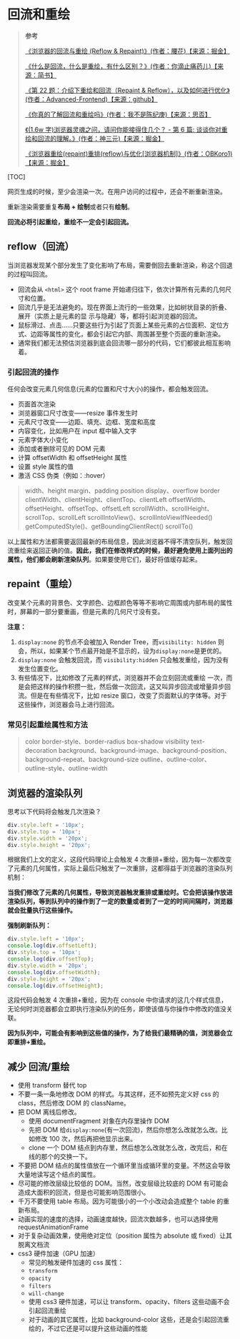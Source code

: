 # 回流和重绘

> **参考**
>
> [《浏览器的回流与重绘 (Reflow & Repaint)》(作者：腰花)【来源：掘金】](https://juejin.cn/post/6844903569087266823)
>
> [《什么是回流，什么是重绘，有什么区别？》(作者：你滴止痛药儿)【来源：简书】](https://www.jianshu.com/p/e081f9aa03fb)
>
> [《第 22 题：介绍下重绘和回流（Repaint & Reflow），以及如何进行优化》(作者：Advanced-Frontend)【来源：github】](https://github.com/Advanced-Frontend/Daily-Interview-Question/issues/24)
>
> [《你真的了解回流和重绘吗》(作者：我不是陈纪庚)【来源：思否】](https://segmentfault.com/a/1190000017329980)
>
> [《(1.6w 字)浏览器灵魂之问，请问你能接得住几个？ - 第 6 篇: 谈谈你对重绘和回流的理解。》(作者：神三元)【来源：掘金】](https://juejin.cn/post/6844904021308735502#heading-54)
>
> [《浏览器重绘(repaint)重排(reflow)与优化[浏览器机制]》(作者：OBKoro1)【来源：掘金】](https://juejin.cn/post/6844903745914929165)

[TOC]

网页生成的时候，至少会渲染一次。在用户访问的过程中，还会不断重新渲染。

重新渲染需要重复**布局 + 绘制**或者只有**绘制**。

**回流必将引起重绘，重绘不一定会引起回流。**

## reflow（回流）

当浏览器发现某个部分发生了变化影响了布局，需要倒回去重新渲染，称这个回退的过程叫回流。

- 回流会从 `<html>` 这个 root frame 开始递归往下，依次计算所有元素的几何尺寸和位置。
- 回流几乎是无法避免的。现在界面上流行的一些效果，比如树状目录的折叠、展开（实质上是元素的显 示与隐藏）等，都将引起浏览器的回流。
- 鼠标滑过、点击……只要这些行为引起了页面上某些元素的占位面积、定位方式、边距等属性的变化，都会引起它内部、周围甚至整个页面的重新渲染。
- 通常我们都无法预估浏览器到底会回流哪一部分的代码，它们都彼此相互影响着。

### 引起回流的操作

任何会改变元素几何信息(元素的位置和尺寸大小)的操作，都会触发回流。

- 页面首次渲染
- 浏览器窗口尺寸改变——resize 事件发生时
- 元素尺寸改变——边距、填充、边框、宽度和高度
- 内容变化，比如用户在 input 框中输入文字
- 元素字体大小变化
- 添加或者删除可见的 DOM 元素
- 计算 offsetWidth 和 offsetHeight 属性
- 设置 style 属性的值
- 激活 CSS 伪类（例如：:hover）

> width、height
> margin、padding
> position
> display、overflow
> border
> clientWidth、clientHeight、clientTop、clientLeft
> offsetWidth、offsetHeight、offsetTop、offsetLeft
> scrollWidth、scrollHeight、scrollTop、scrollLeft
> scrollIntoView()、scrollIntoViewIfNeeded()
> getComputedStyle()、getBoundingClientRect()
> scrollTo()

以上属性和方法都需要返回最新的布局信息，因此浏览器不得不清空队列，触发回流重绘来返回正确的值。**因此，我们在修改样式的时候，最好避免使用上面列出的属性，他们都会刷新渲染队列**。如果要使用它们，最好将值缓存起来。

## repaint（重绘）

改变某个元素的背景色、文字颜色、边框颜色等等不影响它周围或内部布局的属性时，屏幕的一部分要重画，但是元素的几何尺寸没有变。

**注意：**

1. `display:none` 的节点不会被加入 Render Tree，而`visibility: hidden` 则会，所以，如果某个节点最开始是不显示的，设为`display:none`是更优的。
2. `display:none` 会触发回流，而 `visibility:hidden` 只会触发重绘，因为没有发生位置变化。
3. 有些情况下，比如修改了元素的样式，浏览器并不会立刻回流或重绘 一次，而是会把这样的操作积攒一批，然后做一次回流，这又叫异步回流或增量异步回流。但是在有些情况下，比如 resize 窗口，改变了页面默认的字体等。对于这些操作，浏览器会马上进行回流。

### 常见引起重绘属性和方法

> color
> border-style、border-radius
> box-shadow
> visibility
> text-decoration
> background、background-image、background-position、background-repeat、background-size
> outline、outline-color、outline-style、outline-width

## 浏览器的渲染队列

思考以下代码将会触发几次渲染？

```js
div.style.left = '10px';
div.style.top = '10px';
div.style.width = '20px';
div.style.height = '20px';
```

根据我们上文的定义，这段代码理论上会触发 4 次重排+重绘，因为每一次都改变了元素的几何属性，实际上最后只触发了一次重排，这都得益于浏览器的渲染队列机制：

**当我们修改了元素的几何属性，导致浏览器触发重排或重绘时。它会把该操作放进渲染队列，等到队列中的操作到了一定的数量或者到了一定的时间间隔时，浏览器就会批量执行这些操作。**

**强制刷新队列：**

```js
div.style.left = '10px';
console.log(div.offsetLeft);
div.style.top = '10px';
console.log(div.offsetTop);
div.style.width = '20px';
console.log(div.offsetWidth);
div.style.height = '20px';
console.log(div.offsetHeight);
```

这段代码会触发 4 次重排+重绘，因为在 console 中你请求的这几个样式信息，无论何时浏览器都会立即执行渲染队列的任务，即使该值与你操作中修改的值没关联。

**因为队列中，可能会有影响到这些值的操作，为了给我们最精确的值，浏览器会立即重排+重绘。**

## 减少 回流/重绘

- 使用 transform 替代 top
- 不要一条一条地修改 DOM 的样式。与其这样，还不如预先定义好 css 的 class，然后修改 DOM 的 className。
- 把 DOM 离线后修改。
  - 使用 documentFragment 对象在内存里操作 DOM
  - 先把 DOM 给`display:none`(有一次回流)，然后你想怎么改就怎么改。比如修改 100 次，然后再把他显示出来。
  - clone 一个 DOM 结点到内存里，然后想怎么改就怎么改，改完后，和在线的那个的交换一下。
- 不要把 DOM 结点的属性值放在一个循环里当成循环里的变量。不然这会导致大量地读写这个结点的属性。
- 尽可能的修改层级比较低的 DOM。当然，改变层级比较底的 DOM 有可能会造成大面积的回流，但是也可能影响范围很小。
- 千万不要使用 table 布局。因为可能很小的一个小改动会造成整个 table 的重新布局。
- 动画实现的速度的选择，动画速度越快，回流次数越多，也可以选择使用 requestAnimationFrame
- 对于复杂动画效果，使用绝对定位（position 属性为 absolute 或 fixed）让其脱离文档流
- css3 硬件加速（GPU 加速）
  - 常见的触发硬件加速的 css 属性：
  - `transform`
  - `opacity`
  - `filters`
  - `will-change`
  - 使用 css3 硬件加速，可以让 transform、opacity、filters 这些动画不会引起回流重绘
  - 对于动画的其它属性，比如 background-color 这些，还是会引起回流重绘的，不过它还是可以提升这些动画的性能
